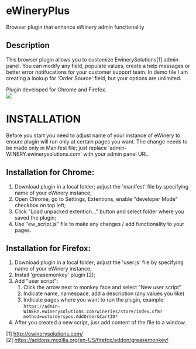 eWineryPlus
===========

Browser plugin that enhance eWinery admin functionality

Description
-----------
This browser plugin allows you to customize EwinerySolutions[1] admin panel. You can modify any field, populate values, create a help messages or better error notifucations for your customer support team.
In demo file I am creating a lookup for 'Order Source' field, but your options are unlimited.

Plugin developed for Chrome and Firefox.<br>
<img src="http://www.vsevolodtsurikov.com/ptf/wine-event/wine-event.gif">


INSTALLATION
============
Before you start you need to adjust name of your instance of eWinery to ensure plugin will run only at certain pages you want.
The change needs to be made only in Manifest file; just replace 'admin-WINERY.ewinerysolutions.com' with your admin panel URL.

Installation for Chrome:
------------------------
<ol>
<li>Download plugin in a local folder; adjust the 'manifest' file by specifying name of your eWinery instance;
<li>Open Chrome, go to Settings, Extentions, enable "developer Mode" checkbox on top left;
<li>Click "Load unpacked extention..." button and select folder where you saved the plugin;
<li>Use "ew_script.js" file to make any changes / add functionality to your pages.
</ol> 

Installation for Firefox:
------------------------
<ol>
<li>Download plugin in a local folder; adjust the 'user.js' file by specifying name of your eWinery instance;
<li>Install 'greasemonkey' plugin [2];
<li>Add "user script":
 <ol><li>Click the arrow next to monkey face and select "New user script"
 <li>Indicate name, namespace, add a description (any values you like)
 <li>Indicate pages where you want to run the plugin, example: 
 <code>https://admin-WINERY.ewinerysolutions.com/wineries/store/index.cfm?method=wstorderspos.AddOrder&CartID*</code></ol>
<li>After you created a new script, jusr add content of the file to a window.
</ol>

[1] http://ewinerysolutions.com/<br /> 
[2] https://addons.mozilla.org/en-US/firefox/addon/greasemonkey/
